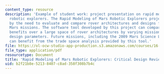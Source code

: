 ```yaml
---
content_type: resource
description: 'Example of student work: project presentation on rapid modeling of Mars
  robotic explorers. The Rapid Modeling of Mars Robotic Explorers project is motivated
  by the need to evaluate and compare rover architectures and designs for future unmanned
  Mars missions. The software tool developed by this project can compare costs and
  benefits over a large space of rover architectures by varying mission science and
  design parameters. Future missions, including the 2009 Mars Science Laboratory (MSL),
  can benefit from the trade space analysis provided by this tool.'
file: https://ol-ocw-studio-app-production.s3.amazonaws.com/courses/16-89j-space-systems-engineering-spring-2007/b2f21b8e52138407c8ad358f308b7b4c_presentation_03.pdf
file_type: application/pdf
resourcetype: Document
title: 'Rapid Modeling of Mars Robotic Explorers: Critical Design Review'
uid: b2f21b8e-5213-8407-c8ad-358f308b7b4c
---
```

